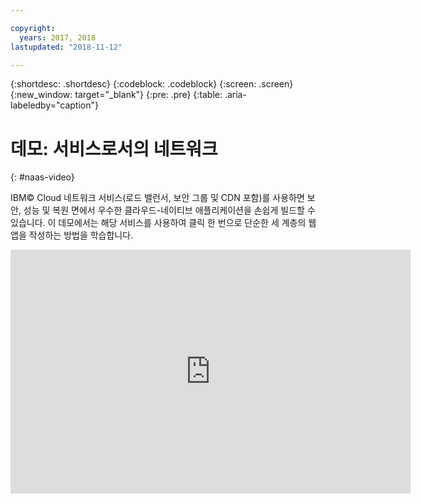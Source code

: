 ```yaml
---

copyright:
  years: 2017, 2018
lastupdated: "2018-11-12"

---
```


{:shortdesc: .shortdesc}
{:codeblock: .codeblock}
{:screen: .screen}
{:new_window: target="_blank"}
{:pre: .pre}
{:table: .aria-labeledby="caption"}

# 데모: 서비스로서의 네트워크
{: #naas-video}

IBM© Cloud 네트워크 서비스(로드 밸런서, 보안 그룹 및 CDN 포함)를 사용하면 보안, 성능 및 복원 면에서 우수한 클라우드-네이티브 애플리케이션을 손쉽게 빌드할 수 있습니다. 이 데모에서는 해당 서비스를 사용하여 클릭 한 번으로 단순한 세 계층의 웹 앱을 작성하는 방법을 학습합니다.

<p>
  <div class="embed-responsive embed-responsive-16by9">
    <iframe class="embed-responsive-item" id="youtubeplayer" type="text/html" title="web-app-security-groups-load-balancer-cdn" width="640" height="390" src="https://www.youtube.com/embed/LRvNCXvtkX0?rel=0" frameborder="0" webkitallowfullscreen mozallowfullscreen allowfullscreen> </iframe>
  </div>
</p>
